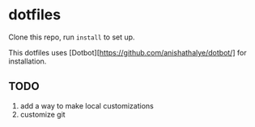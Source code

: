 # dotfiles

Clone this repo, run `install` to set up.

This dotfiles uses [Dotbot][https://github.com/anishathalye/dotbot/] for installation.

## TODO

1. add a way to make local customizations
2. customize git
